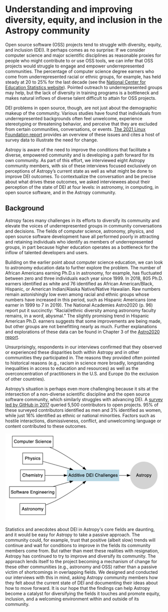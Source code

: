 # Understanding and improving diversity, equity, and inclusion in the Astropy community
Open source software (OSS) projects tend to struggle with diversity, equity, and inclusion (DEI). It perhaps comes as no surprise: If we consider computer science and major scientific disciplines as reasonable proxies for people who might contribute to or use OSS tools, we can infer that OSS projects would struggle to engage and empower underrepresented communities. The percentage of computer science degree earners who come from underrepresented racial or ethnic groups, for example, has held steady at 20 to 25% for the last decade (see the [National Center for Education Statistics website](https://nces.ed.gov/ipeds/)). Pointed outreach to underrepresented groups may help, but the lack of diversity in training programs is a bottleneck and makes natural inflows of diverse talent difficult to attain for OSS projects.

DEI problems in open source, though, are not just about the demographic makeup of the community. Various studies have found that individuals from underrepresented backgrounds often feel unwelcome, experience stereotyping or threatening behavior, and perceive that they are excluded from certain communities, conversations, or events. [The 2021 Linux Foundation report](https://8112310.fs1.hubspotusercontent-na1.net/hubfs/8112310/LF%20Research/2021%20DEI%20Survey%20-%20Report.pdf) provides an overview of these issues and cites a host of survey data to illustrate the need for change. 

Astropy is aware of the need to improve the conditions that facilitate a diverse, empowered community and is developing a path forward for its own community. As part of this effort, we interviewed eight Astropy community members, with six of these interviews focused exclusively on perceptions of Astropy’s current state as well as what might be done to improve DEI outcomes. To contextualize the conversation and be precise about what drives these outcomes, we asked interviewees about their perception of the state of DEI at four levels: in astronomy, in computing, in open source software, and in the Astropy community. 

## Background

Astropy faces many challenges in its efforts to diversify its community and elevate the voices of underrepresented groups in community conversations and decisions. The fields of computer science, astronomy, physics, and open source software development have all performed poorly in attracting and retaining individuals who identify as members of underrepresented groups, in part because higher education operates as a bottleneck for the inflow of talented developers and users. 

Building on the earlier point about computer science education, we can look to astronomy education data to further explore the problem. The number of African Americans earning Ph.D.s in astronomy, for example, has fluctuated between zero and three individuals each year since 1999. In 2018, 805 Ph.D. earners identified as white and 76 identified as African American/Black, Hispanic, or American Indian/Alaska Native/Native Hawaiian. Raw numbers remain astonishingly low even among racial and ethnic groups whose numbers have increased in this period, such as Hispanic Americans (one earner in 1999 to 7 in 2019). The National Academies Astro2020 (p. 96) report put it succinctly: “Racial/ethnic diversity among astronomy faculty remains, in a word, abysmal.” The slightly promising trend in Hispanic American Ph.D. earners suggests that some improvements are being made, but other groups are not benefitting nearly as much. Further explanations and explorations of these data can be found in Chapter 3 of the [Astro2020 report](https://nap.nationalacademies.org/read/26141/chapter/1). 

Unsurprisingly, respondents in our interviews confirmed that they observed or experienced these disparities both within Astropy and in other communities they participated in. The reasons they provided often pointed to historical reasons (e.g., racism in science more broadly, longstanding inequalities in access to education and resources) as well as the overconcentration of practitioners in the U.S. and Europe (to the exclusion of other countries). 

Astropy’s situation is perhaps even more challenging because it sits at the intersection of a non-diverse scientific discipline and the open source software community, which similarly struggles with advancing DEI. A [survey led by GitHub in 2017](https://opensourcesurvey.org/2017/) queried 5,500 contributors to open projects. 95% of these surveyed contributors identified as men and 3% identified as women, while just 16% identified as ethnic or national minorities. Factors such as hostile interactions, dismissiveness, conflict, and unwelcoming language or content contributed to these outcomes.

![](img/additive_challenges.png)

Statistics and anecdotes about DEI in Astropy's core fields are daunting, and it would be easy for Astropy to take a passive approach. The community could, for example, trust that positive (albeit slow) trends will continue and wait for conditions to improve in the fields its community members come from. But rather than meet these realities with resignation, Astropy has continued to try to improve and diversify its community. The approach lends itself to the project becoming a mechanism of change for these other communities (e.g., astronomy and OSS) rather than a passive victim of shortcomings in overlapping fields. We designed and conducted our interviews with this in mind, asking Astropy community members how they felt about the current state of DEI and documenting their ideas about how to move forward. It is our hope that the findings can help Astropy become a catalyst for diversifying the fields it touches and promote equity, inclusion, and a welcoming environment within and outside of its community.


